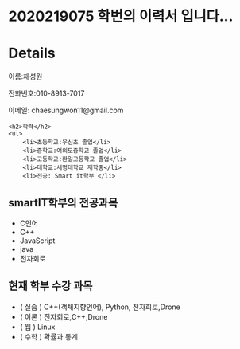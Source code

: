 
# 2020219075 학번의 이력서 입니다...

<body>
    <h1>Details</h1>
    <p>이름:채성원</p>
    <p>전화번호:010-8913-7017</p>
    <p>이메일: chaesungwon11@gmail.com</p>
    
    <h2>학력</h2>
    <ul>
        <li>초등학교:우신초 졸업</li>
        <li>중학교:여의도중학교 졸업</li>
        <li>고등학교:환일고등학교 졸업</li>
        <li>대학교:세명대학교 재학중</li>
        <li>전공: Smart it학부 </li>    
</body>

    
## smartIT학부의 전공과목
- C언어
- C++
- JavaScript
- java
- 전자회로

## 현재 학부 수강 과목

* ( 실습 ) C++(객체지향언어), Python, 전자회로,Drone
* ( 이론 ) 전자회로,C++,Drone
* ( 웹 ) Linux
* ( 수학 ) 확률과 통계




